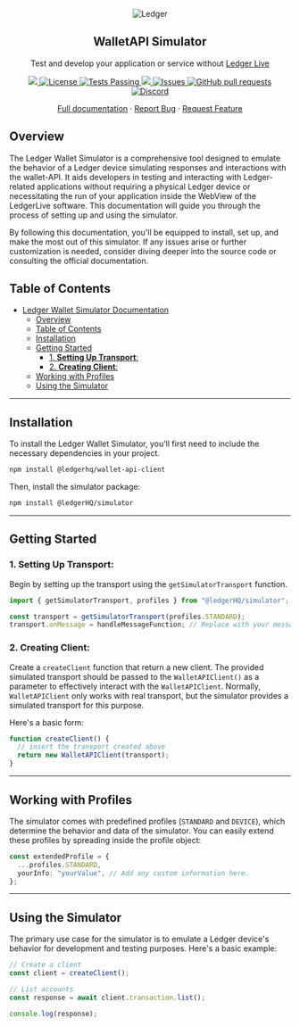 <p align="center">
 <img src="https://user-images.githubusercontent.com/9203826/154288895-670f5c23-81a1-4307-a080-1af83f7f8356.svg" align="center" alt="Ledger" />
 <h2 align="center">WalletAPI Simulator</h2>
 <p align="center">Test and develop your application or service without <a href="https://www.ledger.com/ledger-live">Ledger Live</a></p>
</p>
 <p align="center">
  <p align="center">
    <a href="https://www.npmjs.com/package/@ledgerhq/wallet-api-simulator?activeTab=versions">
      <img src="https://img.shields.io/npm/v/@ledgerhq/wallet-api-simulator.svg?style=flat-square" />
    </a>
    <a href="https://opensource.org/licenses/Apache-2.0">
      <img alt="License" src="https://img.shields.io/badge/License-Apache%202.0-blue.svg" />
    </a>
    <a href="https://github.com/LedgerHQ/wallet-api/actions">
      <img alt="Tests Passing" src="https://github.com/LedgerHQ/wallet-api/workflows/Release/badge.svg" />
    </a>
    <a href="https://codecov.io/gh/LedgerHQ/wallet-api">
      <img src="https://codecov.io/gh/LedgerHQ/wallet-api/branch/main/graph/badge.svg" />
    </a>
    <a href="https://github.com/LedgerHQ/wallet-api/issues">
      <img alt="Issues" src="https://img.shields.io/github/issues/LedgerHQ/wallet-api?color=0088ff" />
    </a>
    <a href="https://github.com/LedgerHQ/wallet-api/pulls">
      <img alt="GitHub pull requests" src="https://img.shields.io/github/issues-pr/LedgerHQ/wallet-api?color=0088ff" />
    </a>
    <a href="https://discord.gg/y6nZhxv2bC">
      <img alt="Discord" src="https://img.shields.io/discord/885256081289379850?color=1C1CE1&label=Ledger%20%7C%20Discord%20%F0%9F%91%8B%20&style=flat-square" />
    </a>
   
   
  </p>

  <p align="center">
    <a href="https://developers.ledger.com/docs/live-app/start-here/">Full documentation</a>
    ·
    <a href="https://github.com/LedgerHQ/wallet-api/issues/new/choose">Report Bug</a>
    ·
    <a href="https://github.com/LedgerHQ/wallet-api/issues/new/choose">Request Feature</a>
  </p>
</p>

## Overview

The Ledger Wallet Simulator is a comprehensive tool designed to emulate the behavior of a Ledger device simulating responses and interactions with the wallet-API. It aids developers in testing and interacting with Ledger-related applications without requiring a physical Ledger device or necessitating the run of your application inside the WebView of the LedgerLive software. This documentation will guide you through the process of setting up and using the simulator.

By following this documentation, you'll be equipped to install, set up, and make the most out of this simulator. If any issues arise or further customization is needed, consider diving deeper into the source code or consulting the official documentation.

## Table of Contents

- [Ledger Wallet Simulator Documentation](#ledger-wallet-simulator-documentation)
  - [Overview](#overview)
  - [Table of Contents](#table-of-contents)
  - [Installation](#installation)
  - [Getting Started](#getting-started)
    - [1. **Setting Up Transport**:](#1-setting-up-transport)
    - [2. **Creating Client**:](#2-creating-client)
  - [Working with Profiles](#working-with-profiles)
  - [Using the Simulator](#using-the-simulator)

---

## Installation

To install the Ledger Wallet Simulator, you'll first need to include the necessary dependencies in your project.

```bash
npm install @ledgerhq/wallet-api-client
```

Then, install the simulator package:

```bash
npm install @ledgerHQ/simulator
```

---

## Getting Started

### 1. **Setting Up Transport**:

Begin by setting up the transport using the `getSimulatorTransport` function.

```typescript
import { getSimulatorTransport, profiles } from "@ledgerHQ/simulator";

const transport = getSimulatorTransport(profiles.STANDARD);
transport.onMessage = handleMessageFunction; // Replace with your message handler.
```

### 2. **Creating Client**:

Create a `createClient` function that return a new client. The provided simulated transport should be passed to the `WalletAPIClient()` as a parameter to effectively interact with the `WalletAPIClient`. Normally, `WalletAPIClient` only works with real transport, but the simulator provides a simulated transport for this purpose.

Here's a basic form:

```typescript
function createClient() {
  // insert the transport created above
  return new WalletAPIClient(transport);
}
```

---

## Working with Profiles

The simulator comes with predefined profiles (`STANDARD` and `DEVICE`), which determine the behavior and data of the simulator. You can easily extend these profiles by spreading inside the profile object:

```typescript
const extendedProfile = {
  ...profiles.STANDARD,
  yourInfo: "yourValue", // Add any custom information here.
};
```

---

## Using the Simulator

The primary use case for the simulator is to emulate a Ledger device's behavior for development and testing purposes. Here's a basic example:

```typescript
// Create a client
const client = createClient();

// List accounts
const response = await client.transaction.list();

console.log(response);
```
